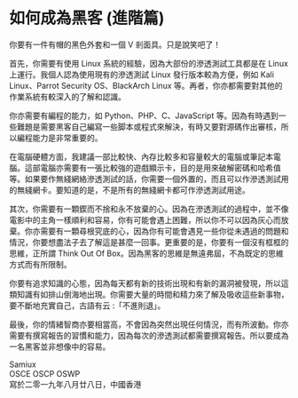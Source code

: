 # **如何成為黑客 (進階篇)**

你要有一件有帽的黑色外套和一個 V 剎面具。只是說笑吧了！

首先，你需要有使用 Linux 系統的經驗，因為大部份的滲透測試工具都是在 Linux 上運行。我個人認為使用現有的滲透測試 Linux 發行版本較為方便，例如 Kali Linux、Parrot Security OS、BlackArch Linux 等。再者，你亦都需要對其他的作業系統有較深入的了解和認識。

你亦需要有編程的能力，如 Python、PHP、C、JavaScript 等。因為有時遇到一些難題是需要黑客自己編寫一些脚本或程式來解決，有時又要對源碼作出審核，所以編程能力是非常重要的。

在電腦硬體方面，我建議一部比較快、內存比較多和容量較大的電腦或筆記本電腦。這部電腦亦需要有一張比較強的遊戲顯示卡，目的是用來破解密碼和哈希值等。如果要作無綫網絡滲透測試的話，你需要一個外置的，而且可以作滲透測試用的無綫網卡。要知道的是，不是所有的無綫網卡都可作滲透測試用途。

其次，你需要有一顆鍥而不捨和永不放棄的心。因為在滲透測試的過程中，並不像電影中的主角一樣順利和容易，你有可能會遇上困難，所以你不可以因為灰心而放棄。你亦需要有一顆尋根究底的心，因為你有可能會遇見一些你從未遇過的問題和情況，你要想盡法子去了解這是甚麼一回事。更重要的是，你要有一個沒有框框的思維，正所謂 Think Out Of Box。因為黑客的思維是無遠弗屆，不為既定的思維方式而有所限制。

你要有追求知識的心態，因為每天都有新的技術出現和有新的漏洞被發現，所以這類知識有如排山倒海地出現。你需要大量的時間和精力來了解及吸收這些新事物，要不斷地充實自己，古語有云 :「不進則退」。

最後，你的情緒智商亦要相當高，不會因為突然出現任何情況，而有所波動。你亦需要有撰寫報告的習慣和能力，因為每次的滲透測試都需要撰寫報告。所以要成為一名黑客並非想像中的容易。

Samiux  
OSCE  OSCP  OSWP  
寫於二零一九年八月廿八日，中國香港  


